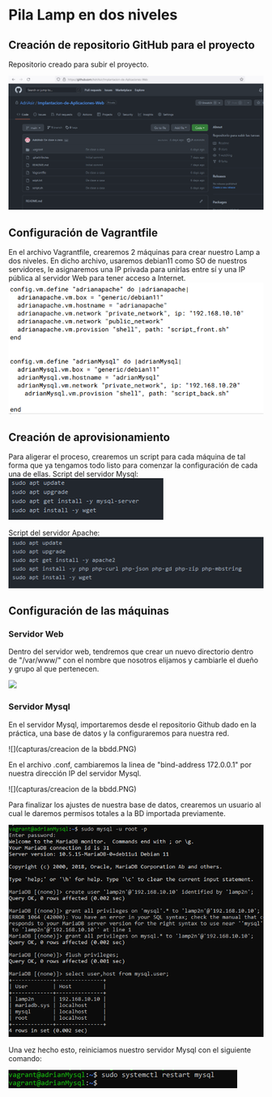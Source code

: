# Pila Lamp en dos niveles

## Creación de repositorio GitHub para el proyecto

Repositorio creado para subir el proyecto.

![](capturas/git.PNG)


## Configuración de Vagrantfile

En el archivo Vagrantfile, crearemos 2 máquinas para crear nuestro Lamp a dos niveles. 
En dicho archivo, usaremos debian11 como SO de nuestros servidores, le asignaremos una IP privada para unirlas entre sí y una IP pública al servidor Web para tener acceso a Internet.
![](capturas/file.PNG)

## Creación de aprovisionamiento

Para aligerar el proceso, crearemos un script para cada máquina de tal forma que ya tengamos todo listo para comenzar la configuración de cada una de ellas.
Script del servidor Mysql: 
![](capturas/apmysql.PNG)

Script del servidor Apache:
![](capturas/apapache.PNG)

## Configuración de las máquinas

### Servidor Web

Dentro del servidor web, tendremos que crear un nuevo directorio dentro de "/var/www/" con el nombre que nosotros elijamos y cambiarle el dueño y grupo al que pertenecen.

![](capturas/.PNG)



### Servidor Mysql
En el servidor Mysql, importaremos desde el repositorio Github dado en la práctica, una base de datos y la configuraremos para nuestra red. 

![](capturas/creacion de la bbdd.PNG)

En el archivo .conf, cambiaremos la linea de "bind-address 172.0.0.1" por nuestra dirección IP del servidor Mysql.

![](capturas/creacion de la bbdd.PNG)

Para finalizar los ajustes de nuestra base de datos, crearemos un usuario al cual le daremos permisos totales a la BD importada previamente.

![](capturas/3.PNG)

Una vez hecho esto, reiniciamos nuestro servidor Mysql con el siguiente comando:

![](capturas/reseteo.PNG)
